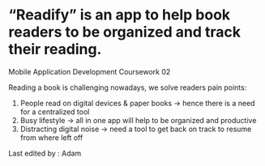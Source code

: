 # “Readify” is an app to help book readers to be organized and track their reading.
Mobile Application Development Coursework 02

Reading a book is challenging nowadays, we solve readers pain points:

  1. People read on digital devices & paper books → hence there is a need for a centralized tool
  2. Busy lifestyle → all in one app will help to be organized and productive
  3. Distracting digital noise → need a tool to get back on track to resume from where left off

Last edited by : Adam
